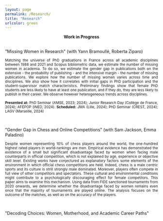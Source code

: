 ```yaml
---
layout: page
permalink: /Research/
title: "Research"
urlcolor: green
---
```


<div align="center">
 <b>Work in Progress</b>
</div>
&nbsp;  

"Missing Women in Research" (with Yann Bramoullé, Roberta Ziparo)
 <p align="justify">
<sub> Matching the universe of PhD graduations in France across all academic disciplines between 1988 and 2021 and Scopus bibliometric data, we estimate the number of missing women in academia. To do so, we estimate the gender gap in publications both on the extensive - the probability of publishing - and the intensive margin - the number of missing publications. We explore how the number of missing women varies across time and disciplines. We also show how it correlates with initial gaps in PhD participation and the student-supervisor match characteristics. Preliminary findings show that female PhD students are less likely to have at least one publication, and if they do, they are less likely to  publish in their career. We observe however heterogeneous trends across disciplines.</sub> 
</p>
 
<p align="justify">
<sub> <b>Presented at:</b> PhD Seminar (AMSE, 2023; 2024); Junior Research Day (Collège de France, 2024); AFÉPOP (INED, 2024). <b>Scheduled:</b> JMA (Lille, 2024); PhD Seminar (CREST, 2024); LAGV (Marseille, 2024) </sub>

</p>
&nbsp;  


"Gender Gap in Chess and Online Competitions" (with Sam Jackson, Emma Paladino)
 <p align="justify">
<sub> Despite women representing 10% of chess players around the world, the one-hundred highest rated players in world-rankings are men. Empirical evidence has demonstrated the existence of a small but significant disadvantage faced by women when facing male counterparts in official competition, which is not explained by age, experience or objective skill level. Existing works have conjectured as explanatory factors some elements of the environment in which official chess competitions are held. Indeed, chess is a male centric sports and its culture is strill strongly male dominated. Moreover, players often compete in full view of other competitors and spectators. These cultural and environmental conditions might contribute to a psychologically discouraging effect for female competitors. This paper aims to examine this mechanism. Using data from FIDE sanctioned tournaments from 2020 onwards, we determine whether the disadvantage faced by women remains even once that the majority of tournaments are played online. The analysis focuses on the outcome of the matches, as well as on the accuracy of the players. </sub>
</p>
&nbsp; 


"Decoding Choices: Women, Motherhood, and Academic Career Paths"

